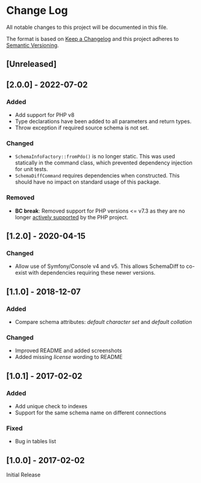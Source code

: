 # Change Log
All notable changes to this project will be documented in this file.

The format is based on [Keep a Changelog](http://keepachangelog.com/) 
and this project adheres to [Semantic Versioning](http://semver.org/).

## [Unreleased]

## [2.0.0] - 2022-07-02
### Added
- Add support for PHP v8
- Type declarations have been added to all parameters and return types.
- Throw exception if required source schema is not set.
### Changed
- `SchemaInfoFactory::fromPdo()` is no longer static. This was used statically in
  the command class, which prevented dependency injection for unit tests.
- `SchemaDiffCommand` requires dependencies when constructed. This should have
  no impact on standard usage of this package.
### Removed
- **BC break**: Removed support for PHP versions <= v7.3 as they are no longer
  [actively supported](https://php.net/supported-versions.php) by the PHP project.

## [1.2.0] - 2020-04-15
### Changed
- Allow use of Symfony/Console v4 and v5. This allows SchemaDiff to co-exist
  with dependencies requiring these newer versions.

## [1.1.0] - 2018-12-07
### Added
- Compare schema attributes: *default character set* and *default collation*
### Changed
- Improved README and added screenshots
- Added missing *license* wording to README 

## [1.0.1] - 2017-02-02
### Added
- Add unique check to indexes
- Support for the same schema name on different connections
### Fixed
- Bug in tables list

## [1.0.0] - 2017-02-02
Initial Release
